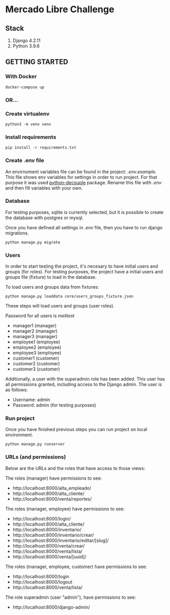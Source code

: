 # Mercado Libre Challenge

## Stack
 1. Django 4.2.11
 2. Python 3.9.6

## GETTING STARTED

### With Docker
```
docker-compose up
```

### OR...

### Create virtualenv
```
python3 -m venv venv
```

### Install requirements
```
pip install -r requirements.txt
```

### Create .env file
An envirnoment  variables file can be found in the project: *.env.example*. This file shows env variables for settings in order to run project. For that purpose it was used [python-decouple](https://github.com/henriquebastos/python-decouple) package.
Rename this file with *.env* and then fill variables with your own.

### Database
For testing purposes, sqlite is currently selected, but it is possible to create the database with postgres or mysql.

Once you have defined all settings in _.env_ file, then you have to run django migrations.

```
python manage.py migrate
```

### Users
In order to start testing the project, it's necesary to have initial users and groups (for roles). For testing purposes, the project have a initial users and groups file (fixture) to load in the database.

To load users and groups data from fixtures:
```
python manage.py loaddata core/users_groups_fixture.json
```

These steps will load users and groups (user roles).

Password for all users is *melitest*

 - manager1 (manager)
 - manager2 (manager)
 - manager3 (manager)
 - employee1 (employee)
 - employee2 (employee)
 - employee3 (employee)
 - customer1 (customer)
 - customer2 (customer)
 - customer3 (customer)

Additionally, a user with the superadmin role has been added. This user has all permissions granted, including access to the Django admin. The user is as follows:

- Username: admin
- Password: admin (for testing purposes)

### Run project
Once you have finished previous steps you can run project on local environment.
```
python manage.py runserver

```

### URLs (and permissions)
Below are the URLs and the roles that have access to those views:

The roles (manager) have permissions to see:
- http://localhost:8000/alta_empleado/
- http://localhost:8000/alta_cliente/
- http://localhost:8000/venta/reportes/

The roles (manager, employee) have permissions to see:
- http://localhost:8000/login/
- http://localhost:8000/alta_cliente/
- http://localhost:8000/inventario/
- http://localhost:8000/inventario/crear/
- http://localhost:8000/inventario/editar/[slug]/
- http://localhost:8000/venta/crear/
- http://localhost:8000/venta/lista/
- http://localhost:8000/venta/[uuid]/


The roles (manager, employee, customer) have permissions to see:
- http://localhost:8000/login
- http://localhost:8000/logout
- http://localhost:8000/venta/lista/

The role superadmin (user "admin"), have permissions to see:
- http://localhost:8000/django-admin/
